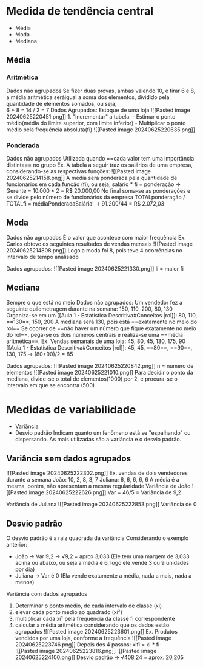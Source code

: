 
# Medida de tendência central

- Média
- Moda
- Mediana

## Média 
### Aritmética
Dados não agrupados
	Se fizer duas provas, ambas valendo 10, e tirar 6 e 8, a média aritmética seráigual a soma dos elementos, dividido pela quantidade de elementos somados, ou seja,  
	6 + 8 = 14 / 2 = 7
Dados Agrupados:
	Estoque de uma loja 
	![[Pasted image 20240625220451.png]]
	1. "Incrementar" a tabela: 
		- Estimar o ponto médio(média do limite superior, com limite inferior) 
		- Multiplicar o ponto médio pela frequência absoluta(fi)
	![[Pasted image 20240625220635.png]]
### Ponderada
Dados não agrupados
	Utilizada quando ==cada valor tem uma importância distinta== no grupo
	Ex. A tabela a seguir traz os salários de uma empresa, considerando-se as respectivas funções: 
	![[Pasted image 20240625214158.png]]
	A média será ponderada pela quantidade de funcionários em cada função (fi), ou seja,
	    salário * fi = ponderação  ->  Gerente = 10.000 * 2 = R$ 20.000,00
	No final soma-se as ponderações e se divide pelo número de funcionários da empresa 
	TOTALponderação / TOTALfi = médiaPonderadaSalárial -> 91.200/44 = R$ 2.072,03
	    
## Moda
Dados não agrupados
	É o valor que acontece com maior frequência
	Ex. Carlos obteve os seguintes resultados de vendas mensais 
	![[Pasted image 20240625214808.png]]
	Logo a moda foi 8, pois teve 4 ocorrências no intervalo de tempo analisado

Dados agrupados:
	![[Pasted image 20240625221330.png]]
	li = maior fi


## Mediana
Sempre o que está no meio
Dados não agrupados: 
	Um vendedor fez a seguinte quilometragem durante na semana: 150, 110, 200, 80, 130
	   Organiza-se em um [[Aula 1 - Estatística Descritiva#Conceitos |rol]]: 80, 110, ==130==, 150, 200 
	A mediana será 130, pois está ==exatamente no meio do rol== 
	Se ocorrer de ==não haver um número que fique exatamente no meio do rol==, pega-se os dois números centrais e realiza-se uma ==média aritmética==.
	Ex. Vendas semanais de uma loja: 45, 80, 45, 130, 175, 90
	  [[Aula 1 - Estatística Descritiva#Conceitos |rol]]: 45, 45, ==80==, ==90==, 130, 175 -> (80+90)/2 = 85 
	  
Dados agrupados:
	![[Pasted image 20240625220842.png]]
	n = numero de elementos
	![[Pasted image 20240625221010.png]]
	Para decidir o ponto da mediana, divide-se o total de elementos(1000) por 2, e procura-se o intervalo em que se encontra (500)

# Medidas de variabilidade

- Variância
- Desvio padrão
Indicam quanto um fenômeno está se "espalhando" ou dispersando. As mais utilizadas são a variância e o desvio padrão.

## Variância sem dados agrupados
![[Pasted image 20240625222302.png]]
Ex. vendas de dois vendedores durante a semana 
João: 10, 2, 8, 3, 7
Juliana: 6, 6, 6, 6, 6 
A média é a mesma, porém, não apresentam a mesma regularidade 
Variância de João
![[Pasted image 20240625222626.png]]
Var = 46/5 = Variância de 9,2

Variância de Juliana
![[Pasted image 20240625222853.png]]
 Variância de 0

## Desvio padrão
 O desvio padrão é a raiz quadrada da variância
 Considerando o exemplo anterior: 
 - João -> Var 9,2 -> √9,2 = aprox 3,033  (Ele tem uma margem de 3,033 acima ou abaixo, ou seja a média é 6, logo ele vende 3 ou 9 unidades por dia)
 - Juliana -> Var é 0 (Ela vende exatamente a média, nada a mais, nada a menos)

Variância com dados agrupados
1. Determinar o ponto médio, de cada intervalo de classe (xi)
2. elevar cada ponto médio ao quadrado (xi²)
3. multiplicar cada xi² pela frequência da classe fi correspondente
4. calcular a média aritmética considerando que os dados estão agrupados
![[Pasted image 20240625223601.png]]
Ex. Produtos vendidos por uma loja, conforme a frequência
![[Pasted image 20240625223746.png]]
Depois dos 4 passos: 
xifi = xi * fi  
![[Pasted image 20240625223816.png]]
![[Pasted image 20240625224100.png]]
Desvio padrão -> √408,24 = aprox. 20,205